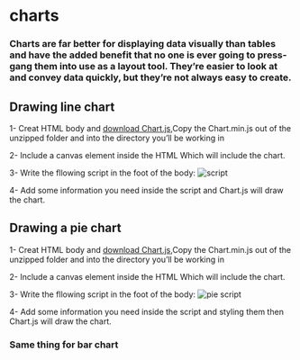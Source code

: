 # charts

### Charts are far better for displaying data visually than tables and have the added benefit that no one is ever going to press-gang them into use as a layout tool. They’re easier to look at and convey data quickly, but they’re not always easy to create.
## Drawing line chart

1- Creat HTML body and [download Chart.js](https://github.com/nnnick/Chart.js),Copy the Chart.min.js out of the unzipped folder and into the directory you’ll be working in

2- Include a canvas element inside the HTML Which will include the chart.

3- Write the fllowing script in the foot of the body:
![script](https://user-images.githubusercontent.com/70091044/93720680-44210380-fb93-11ea-95e7-e89799ecaecf.PNG)

4- Add some information you need inside the script and Chart.js will draw the chart.

## Drawing a pie chart

1- Creat HTML body and [download Chart.js](https://github.com/nnnick/Chart.js),Copy the Chart.min.js out of the unzipped folder and into the directory you’ll be working in

2- Include a canvas element inside the HTML Which will include the chart.

3- Write the fllowing script in the foot of the body:
![pie script](https://user-images.githubusercontent.com/70091044/93720787-eccf6300-fb93-11ea-9643-90b7f266227e.PNG)

4- Add some information you need inside the script and styling them then Chart.js will draw the chart.

### Same thing for bar chart 
